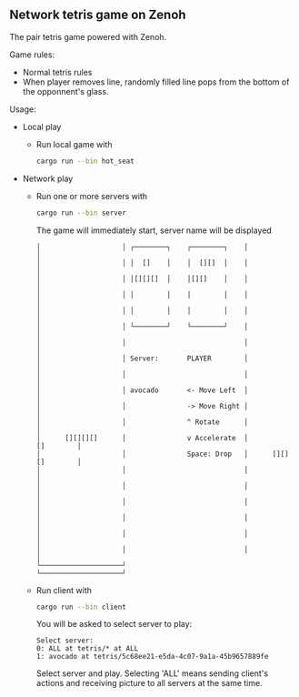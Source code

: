 ## Network tetris game on Zenoh

The pair tetris game powered with Zenoh. 

Game rules: 

- Normal tetris rules
- When player removes line, randomly filled line pops from the bottom of the opponnent's glass.

Usage:

- Local play

    - Run local game with
      ```sh
      cargo run --bin hot_seat
      ```

- Network play

    - Run one or more servers with
      ```bash
      cargo run --bin server
      ```

        The game will immediately start, server name will be displayed
        ```
        │                    │ ┌────────┐    ┌────────┐    │                    │
        │                    │ │  []    │    │  [][]  │    │                    │
        │                    │ │[][][]  │    │[][]    │    │                    │
        │                    │ │        │    │        │    │                    │
        │                    │ │        │    │        │    │                    │
        │                    │ └────────┘    └────────┘    │                    │
        │                    │                             │                    │
        │                    │ Server:       PLAYER        │                    │
        │                    │                             │                    │
        │                    │ avocado       <- Move Left  │                    │
        │                    │               -> Move Right │                    │
        │                    │               ^ Rotate      │                    │
        │      [][][][]      │               v Accelerate  │          []        │
        │                    │               Space: Drop   │      [][][]        │
        │                    │                             │                    │
        │                    │                             │                    │
        │                    │                             │                    │
        │                    │                             │                    │
        │                    │                             │                    │
        │                    │                             │                    │
        └────────────────────┘                             └────────────────────┘
        ```

    - Run client with
        ```bash
        cargo run --bin client
        ```

        You will be asked to select server to play:
        ```
        Select server:
        0: ALL at tetris/* at ALL
        1: avocado at tetris/5c68ee21-e5da-4c07-9a1a-45b9657889fe
        ```

        Select server and play. Selecting 'ALL' means sending client's actions and receiving picture to all servers at the same time.
